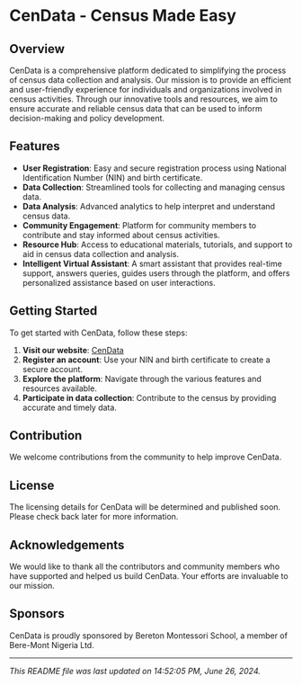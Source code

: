 # CenData - Census Made Easy

## Overview

CenData is a comprehensive platform dedicated to simplifying the process of census data collection and analysis. Our mission is to provide an efficient and user-friendly experience for individuals and organizations involved in census activities. Through our innovative tools and resources, we aim to ensure accurate and reliable census data that can be used to inform decision-making and policy development.

## Features

- **User Registration**: Easy and secure registration process using National Identification Number (NIN) and birth certificate.
- **Data Collection**: Streamlined tools for collecting and managing census data.
- **Data Analysis**: Advanced analytics to help interpret and understand census data.
- **Community Engagement**: Platform for community members to contribute and stay informed about census activities.
- **Resource Hub**: Access to educational materials, tutorials, and support to aid in census data collection and analysis.
-  **Intelligent Virtual Assistant**: A smart assistant that provides real-time support, answers queries, guides users through the platform, and offers personalized assistance based on user interactions.

## Getting Started

To get started with CenData, follow these steps:

1. **Visit our website**: [CenData](https://bryanchigo.github.io/CenData/)
2. **Register an account**: Use your NIN and birth certificate to create a secure account.
3. **Explore the platform**: Navigate through the various features and resources available.
4. **Participate in data collection**: Contribute to the census by providing accurate and timely data.

## Contribution

We welcome contributions from the community to help improve CenData.

## License

The licensing details for CenData will be determined and published soon. Please check back later for more information.

## Acknowledgements

We would like to thank all the contributors and community members who have supported and helped us build CenData. Your efforts are invaluable to our mission.

## Sponsors

CenData is proudly sponsored by Bereton Montessori School, a member of Bere-Mont Nigeria Ltd.

---

*This README file was last updated on 14:52:05 PM, June 26, 2024.*

